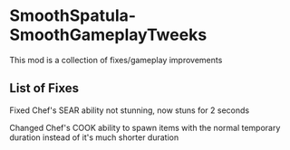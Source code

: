 # SmoothSpatula-SmoothGameplayTweeks

This mod is a collection of fixes/gameplay improvements

## List of Fixes

Fixed Chef's SEAR ability not stunning, now stuns for 2 seconds

Changed Chef's COOK ability to spawn items with the normal temporary duration instead of it's much shorter duration
